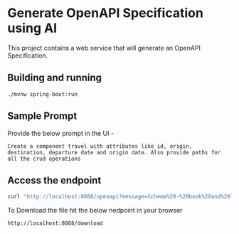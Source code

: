 # Generate OpenAPI Specification using AI

This project contains a web service that will generate an OpenAPI Specification. 

## Building and running

```
./mvnw spring-boot:run
```

## Sample Prompt
Provide the below prompt in the UI -
```text
Create a component travel with attributes like id, origin, destination, departure date and origin date. Also provide paths for all the crud operations
```

## Access the endpoint

```bash
curl "http://localhost:8088/openapi?message=Schema%20-%20book%20and%20library%20Book%20attributes%20are%20like%20author%20name%20id%20and%20library%20attributes%20like%20id%20name%20section"
```

To Download the file hit the below nedpoint in your browser
```text
http://localhost:8088/download
```